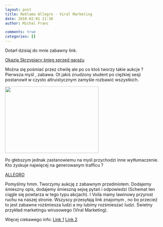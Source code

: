 ```yaml
---
layout: post
title: Reklama Allegro - Viral Marketing
date: 2010-02-01 21:38
author: Michal Franc

comments: true
categories: []
---
```

Dotarł dzisiaj do mnie zabawny link.

<a href="http://allegro.pl/item897049350_okazja_skrzypiacy_snieg_sprzed_garazu_bcm.html">Okazja Skrzypiący śnieg sprzed garażu</a>

Można się pośmiać przez chwilę ale po co ktoś tworzy takie aukcje ? 
Pierwsza myśl , zabawa. Ot jakiś znudzony student po ciężkiej sesji postanowił w czysto altruistycznym zamyśle rozbawić wszystkich.

<a href="http://lammichalfranc.files.wordpress.com/2010/02/viral_marketing.jpg"><img src="http://lammichalfranc.files.wordpress.com/2010/02/viral_marketing.jpg" alt="" title="viral_marketing" width="307" height="218" class="aligncenter size-full wp-image-273" /></a>

Po głebszym jednak zastanowiemu na myśl przychodzi inne wytłumaczenie.
Kto zyskuje najwięcej na generowanym trafficu ?

<a href="http://www.allegro.pl/">ALLEGRO</a>

Pomyślmy hmm.
Tworzymy aukcję z zabawnym przedmiotem. Dodajemy śmieszny opis, dodajemy śmieszną sejsę pytań i odpowiedzi (Schemat ten ciągle się powtarza w tego typu akcjach). I Voila mamy lawinowy przyrost ruchu na naszej stronie. Wszyscy przesyłają link znajomym , no bo przecież to jest zabawne rozśmiesza ludzi a my lubimy rozśmieszać ludzi. Świetny przykład marketingu wirusowego (Viral Marketing).


Więcej ciekawego info:
<a href="http://andrewchenblog.com/2008/03/05/facebook-viral-marketing-when-and-why-do-apps-jump-the-shark/">Link 1</a>
<a href="http://www.forentrepreneurs.com/lessons-learnt-viral-marketing/">Link 2</a>




